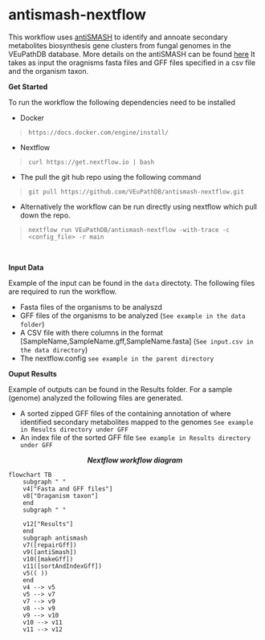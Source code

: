 # antismash-nextflow
This workflow uses [antiSMASH](https://antismash.secondarymetabolites.org/#!/about) to identify and annoate secondary metabolites biosynthesis gene clusters from fungal genomes in the VEuPathDB database. More details on the antiSMASH can be found [here](https://academic.oup.com/nar/article/51/W1/W46/7151336?login=true)
It takes as input the oragnisms fasta files and GFF files specified in a csv file and the organism taxon. 

**<p align=left>Get Started</p>**
To run the workflow the following dependencies need to be installed

* Docker
> `https://docs.docker.com/engine/install/`
* Nextflow
> `curl https://get.nextflow.io | bash`

* The pull the git hub repo using the following command
> `git pull https://github.com/VEuPathDB/antismash-nextflow.git`

* Alternatively the workflow can be run directly using nextflow which pull down the repo. 
> `nextflow run VEuPathDB/antismash-nextflow -with-trace -c  <config_file> -r main`

<br />


**<p align=left>Input Data</p>**
Example of the input can be found in the `data` directoty. The following files are required to run the workflow.
* Fasta files of the organisms to be analyszd
* GFF files of the organisms to be analyzed (`See example in the data folder`)
* A CSV file with there columns in the format [SampleName,SampleName.gff,SampleName.fasta] (`See input.csv in the data directory`)
* The nextflow.config `see example in the parent directory`

**<p align=left>Ouput Results</p>**
Example of outputs can be found in the Results folder. For a sample (genome) analyzed the following files are generated.
* A sorted zipped GFF files of the containing annotation of where identified secondary metabolites mapped to the genomes `See example in Results directory under GFF`
* An index file of the sorted GFF file `See example in Results directory under GFF`


***<p align=center>Nextflow workflow diagram</p>*** 
```mermaid
flowchart TB
    subgraph " "
    v4["Fasta and GFF files"]
    v8["Oraganism taxon"]
    end
    subgraph " "
    
    v12["Results"]
    end
    subgraph antismash
    v7([repairGff])
    v9([antiSmash])
    v10([makeGff])
    v11([sortAndIndexGff])
    v5(( ))
    end
    v4 --> v5
    v5 --> v7
    v7 --> v9
    v8 --> v9
    v9 --> v10
    v10 --> v11
    v11 --> v12
```